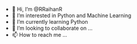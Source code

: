 - 👋 Hi, I’m @RRaihanR
- 👀 I’m interested in Python and Machine Learning 
- 🌱 I’m currently learning Python 
- 💞️ I’m looking to collaborate on ...
- 📫 How to reach me ...

<!---
RRaihanR/RRaihanR is a ✨ special ✨ repository because its `README.md` (this file) appears on your GitHub profile.
You can click the Preview link to take a look at your changes.
--->
